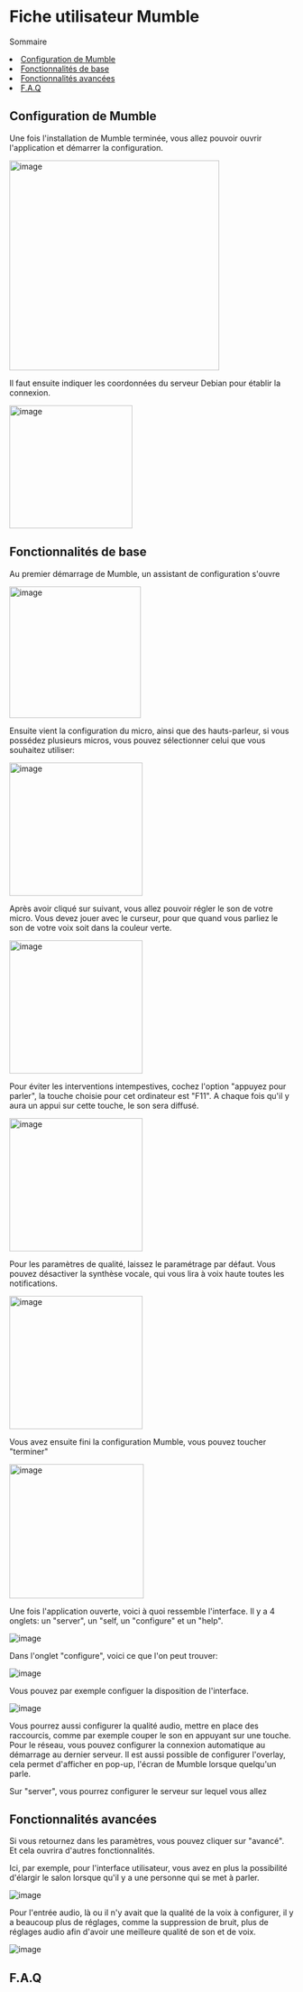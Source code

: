 # Fiche utilisateur Mumble


Sommaire
<li><a href="#Configuration de Mumble">Configuration de Mumble</a></li>
<li><a href="#Fonctionnalités de base">Fonctionnalités de base</a></li>
<li><a href="#Fonctionnalités avancées">Fonctionnalités avancées</a></li>
<li><a href="#F.A.Q">F.A.Q</a></li>


<h2 id="Configuration de Mumble">Configuration de Mumble</h2>  



Une fois l'installation de Mumble terminée, vous allez pouvoir ouvrir l'application et démarrer la configuration.

<img width="372" alt="image" src="https://github.com/user-attachments/assets/04c78fc7-9f30-4b44-95b9-2c1e0c305777">



Il faut ensuite indiquer les coordonnées du serveur Debian pour établir la connexion.

<img width="218" alt="image" src="https://github.com/user-attachments/assets/3949c682-539a-49a2-a11c-f55b0f332199">



<h2 id="Fonctionnalités de base">Fonctionnalités de base</h2>


Au premier démarrage de Mumble, un assistant de configuration s'ouvre 

<img width="233" alt="image" src="https://github.com/user-attachments/assets/a109c584-bc0d-422d-948f-ce84617a6f6c">



Ensuite vient la configuration du micro, ainsi que des hauts-parleur, si vous possédez plusieurs micros, vous pouvez sélectionner celui que vous souhaitez utiliser:

<img width="236" alt="image" src="https://github.com/user-attachments/assets/f27b5efb-3c5a-4db0-9f68-1e4f5f7a2b7a">



Après avoir cliqué sur suivant, vous allez pouvoir régler le son de votre micro. Vous devez jouer avec le curseur, pour que quand vous parliez le son de votre voix soit dans la couleur verte.

<img width="236" alt="image" src="https://github.com/user-attachments/assets/6f1ce87d-0c8a-47f9-814e-0a977b7c340b">



Pour éviter les interventions intempestives, cochez l'option "appuyez pour parler", la touche choisie pour cet ordinateur est "F11". A chaque fois qu'il y aura un appui sur cette touche, le son sera diffusé.

<img width="236" alt="image" src="https://github.com/user-attachments/assets/df8285ea-2ce7-4e75-a805-ab6519c25282">



Pour les paramètres de qualité, laissez le paramétrage par défaut. Vous pouvez désactiver la synthèse vocale, qui vous lira à voix haute toutes les notifications.

<img width="236" alt="image" src="https://github.com/user-attachments/assets/bf7f4686-4df6-4040-9736-ff5fd851f556">



Vous avez ensuite fini la configuration Mumble, vous pouvez toucher "terminer"

<img width="238" alt="image" src="https://github.com/user-attachments/assets/527c2902-48bf-480b-837b-1826a5403840">



Une fois l'application ouverte, voici à quoi ressemble l'interface. 
Il y a 4 onglets: un "server", un "self, un "configure" et un "help".

![image](https://github.com/user-attachments/assets/c09e9b73-13bb-4a23-ab03-dffa07d0a8b2)




Dans l'onglet "configure", voici ce que l'on peut trouver:

![image](https://github.com/user-attachments/assets/50cafda1-e47c-4a94-a73b-26042a337760)



Vous pouvez par exemple configuer la disposition de l'interface.

![image](https://github.com/user-attachments/assets/b7abad36-3287-43c3-b898-21425e8ed595)



Vous pourrez aussi configurer la qualité audio, mettre en place des raccourcis, comme par exemple couper le son en appuyant sur une touche. Pour le
réseau, vous pouvez configurer la connexion automatique au démarrage au dernier serveur. Il est aussi possible de configurer l'overlay, cela permet d'afficher en pop-up,
l'écran de Mumble lorsque quelqu'un parle.

Sur "server", vous pourrez configurer le serveur sur lequel vous allez 



<h2 id="Fonctionnalités avancées">Fonctionnalités avancées</h2> 


Si vous retournez dans les paramètres, vous pouvez cliquer sur "avancé". Et cela ouvrira d'autres fonctionnalités.

Ici, par exemple, pour l'interface utilisateur, vous avez en plus la possibilité d'élargir le salon lorsque qu'il y a une personne qui se met à parler.

![image](https://github.com/user-attachments/assets/1439b90a-0a6f-4400-a71e-570635b78524)



Pour l'entrée audio, là ou il n'y avait que la qualité de la voix à configurer, il y a beaucoup plus de réglages, comme la suppression de bruit, plus de réglages audio afin d'avoir une meilleure qualité de son et de voix.

![image](https://github.com/user-attachments/assets/89ebd1ba-2fb9-45b2-9c58-e1b05d6307d3)



<h2 id="F.A.Q">F.A.Q</h2>  



